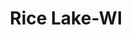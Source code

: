 ---
title: Rice Lake-WI
slug: rice-lake-wi
f_state:
- cms/state/wisconsin.md
f_locations:
- cms/payday-loan/cash-store-8693.md
- cms/payday-loan/check-into-cash-12930.md
- cms/payday-loan/check-into-cash-wisconsin-llc-13738.md
- cms/payday-loan/cottonwood-financial-lp-15430.md
- cms/payday-loan/speedy-loan-26831.md
- cms/payday-loan/speedy-loan-corporation-26838.md
updated-on: '2024-05-30T13:41:28.615Z'
created-on: '2024-05-30T13:41:28.615Z'
published-on: '2024-05-30T13:54:32.469Z'
f_city: Rice Lake
layout: '[city].html'
tags: city
---
